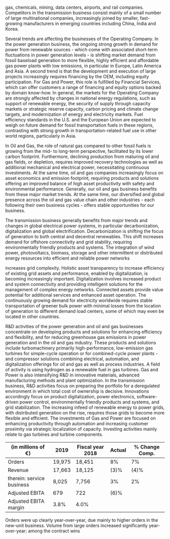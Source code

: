 gas, chemicals, mining, data centers, airports, and rail companies. Competitors in the transmission business consist mainly of a small number of large multinational companies, increasingly joined by smaller, fast-growing manufacturers in emerging countries including China, India and Korea.

Several trends are affecting the businesses of the Operating Company. In the power generation business, the ongoing strong growth in demand for power from renewable sources - which come with associated short-term fluctuations in power generation levels - is shifting market demand from fossil baseload generation to more flexible, highly efficient and affordable gas power plants with low emissions, in particular in Europe, Latin America and Asia. A second trend is that the development and execution of large projects increasingly requires financing by the OEM, including equity participation. For Gas and Power, this role is fulfilled by Financial Services, which can offer customers a range of financing and equity options backed by domain know-how. In general, the markets for the Operating Company are strongly affected by changes in national energy regulations, such as support of renewable energy, the security of supply through capacity markets or strategic reserve capacity, carbon pricing and climate change targets, and modernization of energy and electricity markets. Fuel efficiency standards in the U.S. and the European Union are expected to weigh on future demand for fossil transportation fuels in these regions, contrasting with strong growth in transportation-related fuel use in other world regions, particularly in Asia.

In Oil and Gas, the role of natural gas compared to other fossil fuels is growing from the mid- to long-term perspective, facilitated by its lower carbon footprint. Furthermore, declining production from maturing oil and gas fields, or depletion, requires improved recovery technologies as well as additional mechanical and electrical power, necessitating continuous investments. At the same time, oil and gas companies increasingly focus on asset economics and emission footprint, requiring products and solutions offering an improved balance of high asset productivity with safety and environmental performance. Generally, our oil and gas business benefits from these major market trends. At the same time, our diversified and global presence across the oil and gas value chain and other industries - each following their own business cycles - offers stable opportunities for our business.

The transmission business generally benefits from major trends and changes in global electrical power systems, in particular decarbonization, digitalization and global electrification. Decarbonization is shifting the focus of generation to both central and decentral renewables. This shift increases demand for offshore connectivity and grid stability, requiring environmentally friendly products and systems. The integration of wind power, photovoltaics, biomass, storage and other intermittent or distributed energy resources into efficient and reliable power networks

increases grid complexity. Holistic asset transparency to increase efficiency of existing grid assets and performance, enabled by digitalization, is becoming increasingly important. Digitalization involves increased product and system connectivity and providing intelligent solutions for the management of complex energy networks. Connected assets provide value potential for additional services and enhanced asset operation. The continuously growing demand for electricity worldwide requires stable transportation of greener bulk power with minimal losses from the location of generation to different demand load centers, some of which may even be located in other countries.

R&D activities of the power generation and oil and gas businesses concentrate on developing products and solutions for enhancing efficiency and flexibility, and for reducing greenhouse gas emissions in power generation and in the oil and gas industry. These products and solutions include turbomachinery primarily high-performance, low-emission gas turbines for simple-cycle operation or for combined-cycle power plants - and compressor solutions combining electrical, automation, and digitalization offerings for oil and gas as well as process industries. A field of activity is using hydrogen as a renewable fuel in gas turbines. Gas and Power is also intensifying R&D in innovative materials, advanced manufacturing methods and plant optimization. In the transmission business, R&D activities focus on preparing the portfolio for a deregulated environment in which total cost of ownership is decisive. Innovations accordingly focus on product digitalization, power electronics, software-driven power control, environmentally friendly products and systems, and grid stabilization. The increasing infeed of renewable energy to power grids, with distributed generation on the rise, requires those grids to become more flexible and efficient. The investments of Gas and Power are focused on enhancing productivity through automation and increasing customer proximity via strategic localization of capacity. Investing activities mainly relate to gas turbines and turbine components.

| (in millions of €)        | 2019   | Fiscal year 2018   | Actual   | % Change Comp.   |
|---------------------------|--------|--------------------|----------|------------------|
| Orders                    | 19,975 | 18,451             | 8%       | 7%               |
| Revenue                   | 17,663 | 18,125             | (3)%     | (4)%             |
| therein: service business | 8,025  | 7,756              | 3%       | 2%               |
| Adjusted EBITA            | 679    | 722                | (6)%     |                  |
| Adjusted EBITA margin     | 3.8%   | 4.0%               |          |                  |

Orders were up clearly year-over-year, due mainly to higher orders in the new-unit business. Volume from large orders increased significantly year-over-year; among the contract wins